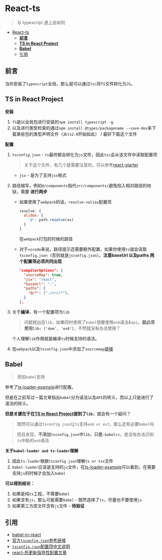 # React-ts
> 与 typescript 遇上会如何

<!-- TOC -->

- [React-ts](#react-ts)
  - [**前言**](#前言)
  - [**TS in React Project**](#ts-in-react-project)
  - [**Babel**](#babel)
  - [引用](#引用)

<!-- /TOC -->

## **前言**

当你安装了`typescript`全局，那么就可以通过`tsc`将`TS`文件转化为`JS`。

## **TS in React Project**

**安装**

1. `TS`是以全局包进行安装的`npm install typescript -g`
2. 以及进行类型检查的通过`npm install @types/packagename --save-dev`来下载某些包的类型声明文件（从`ts2.0`开始如此） / 最好下载这个文件

**配置**

1. `tsconfig.json` - `ts`最终都会转化为`js`文件，因此`tsc`会从该文件中读取配置项

    > 关于这个文件，有几个是需要注意的，可以参考[react-starter](https://github.com/Microsoft/TypeScript-React-Starter/blob/master/tsconfig.json)

    * `jsx` - 是为了支持`jsx`格式

2. 路径缩写，例如`@/components`指代`src/components/`避免陷入相对路径的地狱，需要 **进行两步**

    * 如果使用了`webpack`的话，`resolve->alias`配置项
        
        ```JavaScript
        resolve: {
          alidas: {
            '@': path.resolve(xx)
          }
        }
        ```

        在`webpack`打包的时候的路径
    * 对于`vscode`来说，路径提示还需要额外配置，如果你使用`ts`就会读取`tsconfig.json`（否则就是`jsconfig.json`）。**注意baseUrl 以及paths 两个配置项必须共同出现**

        ```json
        "compilerOptions": {
          "sourceMap": true,
          "jsx": "react",
          "baseUrl": ".",
          "paths": {
            "@/*": ["./src/*"],
          }
        },
        ```
3. 关于**编译**，有一个配置项为`lib`
    > 问题就出在`lib`，如果同时使用了`babel`想要使用`es6`语法&`api`。**就必须使用`lib: ['dom', 'es6']`**，不然就没有办法使用？

    个人理解`lib`作用就是编译`ts`时候支持的语法。

4. 在`webpack`以及`tsconfig.json`中添加了`sourcemap`[链接](https://juejin.im/post/58293502a0bb9f005767ba2f)

        
## **Babel**
> 添加`babel`支持

参考了[ts-loader-example](https://github.com/TypeStrong/ts-loader/blob/master/examples/react-babel-allowjs/.babelrc)进行配置。

但是在之前写过一篇文章指出`babel`分为语法以及`API`的转义，而以上只是进行了语法的转义。

**但是关键在于在[TS in React Project](#ts-in-react-project)提到了`lib`**，就会有一个疑问？

> 既然可以通过`tsconfig.json`让`ts`支持`es6 or es7`。那么还有必要`babel`吗

> 而且发现，**不添加`tsconfig.json`中`lib`，只是`.babelrc`**。是没有办法识别`ts`中新的`es6`语法

**关于`babel-loader and ts-loader`理解**

1. 因此`ts-loader`根据`tsconfig.json`理解`ts or tsx`文件
2. `babel-loader`应该是支持的`js`文件，在[ts-loader-example](https://github.com/TypeStrong/ts-loader/tree/master/examples/react-babel-allowjs)可以看到，在需要支持`js`的时候才会加入`babel`

**可以得到结论：**

1. 如果是纯`ts`工程，不需要`babel`
2. 如果含有`js`，那么可能需要`babel` - 既然选择了`ts`，尽量也不要使用`js`
3. 如果第三方库文件含有`js`文件 - **待验证**

## 引用

* [babel-in-react](https://juejin.im/post/5a79adeef265da4e93116430)
* [官方`tsconfig.json`参考链接](https://www.typescriptlang.org/docs/handbook/compiler-options.html)
* [`tsconfig.json`配置项中文说明](https://github.com/hstarorg/HstarDoc/blob/master/%E5%89%8D%E7%AB%AF%E7%9B%B8%E5%85%B3/TypeScript%E9%85%8D%E7%BD%AE%E6%96%87%E4%BB%B6tsconfig%E7%AE%80%E6%9E%90.md)
* [react-热更新指导性配置文章](https://blog.csdn.net/huangpb123/article/details/78556652)